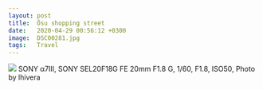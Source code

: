 ```yaml
---
layout: post
title:  Ōsu shopping street
date:   2020-04-29 00:56:12 +0300
image:  DSC00281.jpg
tags:   Travel
---
```


![]({{site.baseurl}}/img/DSC00281.jpg)
SONY α7Ⅲ, SONY SEL20F18G FE 20mm F1.8 G, 1/60, F1.8, ISO50, Photo by lhivera
